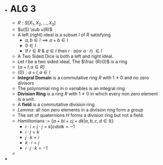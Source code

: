 - # ALG 3
	- $R:S[X_1,X_2,\dots, X_3]$
	- $u(S) \sub u(R)$
	- A left (right) ideal is a subset $I$ of $R$ satisfying
		- $a, b \in I \implies a+b\in I$
		- $0\in I$
		- If $r \in R\ \&\ a\in I$ then $r\cdot a$(or $a\cdot r$) $\in I$
	- A Two Sided Dice is both a left and right ideal.
	- Let $I$ be a two sided ideal, The $\frac {R}{I}$ is a ring
	- $\{a+I, a\in R\}$
	- $\{0\}:a+I, a\in I$
	- __Integral Domain__ is a commutative ring $R$ with $1\neq 0$ and no zero divisors
	- The polynomial ring in $n$ variables is an integral ring
	- __Division Ring__ is a ring $R$ with $1\neq 0$ in which every non zero element is a unit.
	- A __field__ is a commutative division ring
	- _Lemma_: all non zero elements in a division ring form a group
	- The set of quaternions $H$ forms a division ring but not a field.
	- Hamiltonians := $\{a+bi+cj+dk| a,b,c,d \in \mathbb{R}\}$
		- $i\cdot i = j\cdot j = k]cdot k = -1$
		- $i\cdot j = k$
		- $j\cdot k = i$
		- $k\cdot i = j$
		- $i\cdot j \cdot k = -1$
	-
-